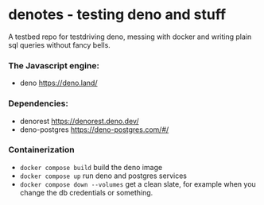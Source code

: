 # denotes - testing deno and stuff

A testbed repo for testdriving deno, messing with docker and writing plain sql queries without fancy bells.
### The Javascript engine:
- deno https://deno.land/

### Dependencies:

- denorest https://denorest.deno.dev/
- deno-postgres https://deno-postgres.com/#/

### Containerization
- `docker compose build` build the deno image
- `docker compose up` run deno and postgres services
- `docker compose down --volumes` get a clean slate, for example when you change the db credentials or something.